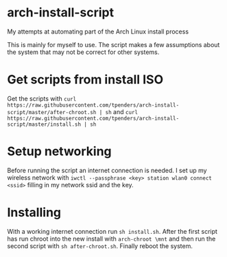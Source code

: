 # arch-install-script
My attempts at automating part of the Arch Linux install process

This is mainly for myself to use. The script makes a few assumptions about the system
that may not be correct for other systems.

# Get scripts from install ISO
Get the scripts with `curl https://raw.githubusercontent.com/tpenders/arch-install-script/master/after-chroot.sh | sh`
and `curl https://raw.githubusercontent.com/tpenders/arch-install-script/master/install.sh | sh`

# Setup networking
Before running the script an internet connection is needed. I set up my
wireless network with `iwctl --passphrase <key> station wlan0 connect <ssid>`
filling in my network ssid and the key.

# Installing
With a working internet connection run `sh install.sh`. After the
first script has run chroot into the new install with `arch-chroot \mnt` and
then run the second script with `sh after-chroot.sh`. Finally reboot the system.
